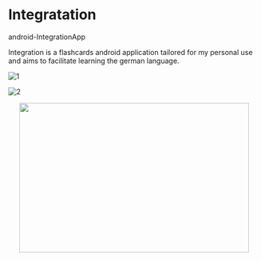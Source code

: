 # Integratation
android-IntegrationApp

Integration is a flashcards android application tailored for my personal use and aims to facilitate learning the german language.

![1](https://github.com/MohamedHishamNofal/Integratation/issues/1#issue-666683804?raw=true "Title")

![2](https://github.com/MohamedHishamNofal/Integratation/issues/1#issuecomment-664722244)

<p align="center">
  <img width="460" height="300" src="http://www.fillmurray.com/460/300">
</p>
